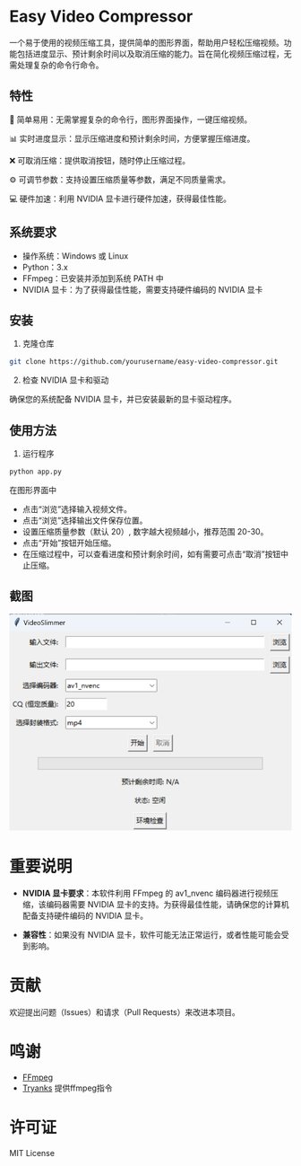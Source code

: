 # Easy Video Compressor
一个易于使用的视频压缩工具，提供简单的图形界面，帮助用户轻松压缩视频。功能包括进度显示、预计剩余时间以及取消压缩的能力。旨在简化视频压缩过程，无需处理复杂的命令行命令。


## 特性
🚀 简单易用：无需掌握复杂的命令行，图形界面操作，一键压缩视频。

📊 实时进度显示：显示压缩进度和预计剩余时间，方便掌握压缩进度。

❌ 可取消压缩：提供取消按钮，随时停止压缩过程。

⚙️ 可调节参数：支持设置压缩质量等参数，满足不同质量需求。

💻 硬件加速：利用 NVIDIA 显卡进行硬件加速，获得最佳性能。

## 系统要求
* 操作系统：Windows 或 Linux
* Python：3.x
* FFmpeg：已安装并添加到系统 PATH 中
* NVIDIA 显卡：为了获得最佳性能，需要支持硬件编码的 NVIDIA 显卡
## 安装
1. 克隆仓库

```bash
git clone https://github.com/yourusername/easy-video-compressor.git
```

2. 检查 NVIDIA 显卡和驱动

确保您的系统配备 NVIDIA 显卡，并已安装最新的显卡驱动程序。

## 使用方法
1. 运行程序

```bash
python app.py
```
在图形界面中

* 点击“浏览”选择输入视频文件。
* 点击“浏览”选择输出文件保存位置。
* 设置压缩质量参数（默认 20）, 数字越大视频越小，推荐范围 20-30。
* 点击“开始”按钮开始压缩。
* 在压缩过程中，可以查看进度和预计剩余时间，如有需要可点击“取消”按钮中止压缩。
## 截图
![png](img/image.png)

# 重要说明
* **NVIDIA 显卡要求**：本软件利用 FFmpeg 的 av1_nvenc 编码器进行视频压缩，该编码器需要 NVIDIA 显卡的支持。为获得最佳性能，请确保您的计算机配备支持硬件编码的 NVIDIA 显卡。

* **兼容性**：如果没有 NVIDIA 显卡，软件可能无法正常运行，或者性能可能会受到影响。

# 贡献
欢迎提出问题（Issues）和请求（Pull Requests）来改进本项目。
# 鸣谢
* [FFmpeg](https://ffmpeg.org/)
* [Tryanks](https://github.com/Tryanks) 提供ffmpeg指令
# 许可证
MIT License

